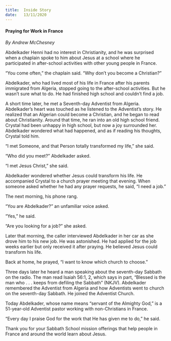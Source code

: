 ```yaml
---
title:  Inside Story
date:   13/11/2020
---
```


#### Praying for Work in France

_By Andrew McChesney_

Abdelkader Henni had no interest in Christianity, and he was surprised when a chaplain spoke to him about Jesus at a school where he participated in after-school activities with other young people in France.

“You come often,” the chaplain said. “Why don’t you become a Christian?”

Abdelkader, who had lived most of his life in France after his parents immigrated from Algeria, stopped going to the after-school activities. But he wasn’t sure what to do. He had finished high school and couldn’t find a job.

A short time later, he met a Seventh-day Adventist from Algeria. Abdelkader’s heart was touched as he listened to the Adventist’s story. He realized that an Algerian could become a Christian, and he began to read about Christianity. Around that time, he ran into an old high school friend. Crystal had been unhappy in high school, but now a joy surrounded her. Abdelkader wondered what had happened, and as if reading his thoughts, Crystal told him. 

“I met Someone, and that Person totally transformed my life,” she said.

“Who did you meet?” Abdelkader asked.

“I met Jesus Christ,” she said.

Abdelkader wondered whether Jesus could transform his life. He accompanied Crystal to a church prayer meeting that evening. When someone asked whether he had any prayer requests, he said, “I need a job.” 

The next morning, his phone rang.

“You are Abdelkader?” an unfamiliar voice asked.

“Yes,” he said.

“Are you looking for a job?” she asked.

Later that morning, the caller interviewed Abdelkader in her car as she drove him to his new job. He was astonished. He had applied for the job weeks earlier but only received it after praying. He believed Jesus could transform his life. 

Back at home, he prayed, “I want to know which church to choose.”

Three days later he heard a man speaking about the seventh-day Sabbath on the radio. The man read Isaiah 56:1, 2, which says in part, “Blessed is the man who . . . keeps from defiling the Sabbath” (NKJV). Abdelkader remembered the Adventist from Algeria and how Adventists went to church on the seventh-day Sabbath. He joined the Adventist Church. 

Today Abdelkader, whose name means “servant of the Almighty God,” is a 51-year-old Adventist pastor working with non-Christians in France.

“Every day I praise God for the work that He has given me to do,” he said. 

Thank you for your Sabbath School mission offerings that help people in France and around the world learn about Jesus.